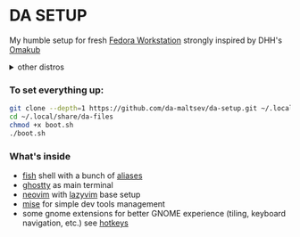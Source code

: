 # DA SETUP

My humble setup for fresh [Fedora Workstation](https://fedoraproject.org/workstation/) strongly inspired by DHH's [Omakub](https://github.com/basecamp/omakub/tree/master)

<details><summary>other distros</summary>probably gonna work on other Linux distributions with GNOME desktop environment and DNF package manager
</details>

### To set everything up:

```bash
git clone --depth=1 https://github.com/da-maltsev/da-setup.git ~/.local/share/da-files
cd ~/.local/share/da-files
chmod +x boot.sh
./boot.sh
```

### What's inside

- [fish](https://fishshell.com/) shell with a bunch of [aliases](https://github.com/da-maltsev/da-files/tree/master/configs/fish/functions)
- [ghostty](https://ghostty.org/) as main terminal
- [neovim](https://neovim.io/) with [lazyvim](https://www.lazyvim.org/) base setup
- [mise](https://mise.jdx.dev/dev-tools/) for simple dev tools management
- some gnome extensions for better GNOME experience (tiling, keyboard navigation, etc.) see [hotkeys](https://github.com/da-maltsev/da-files/blob/master/install/desktop/gnome-hotkeys.sh)
